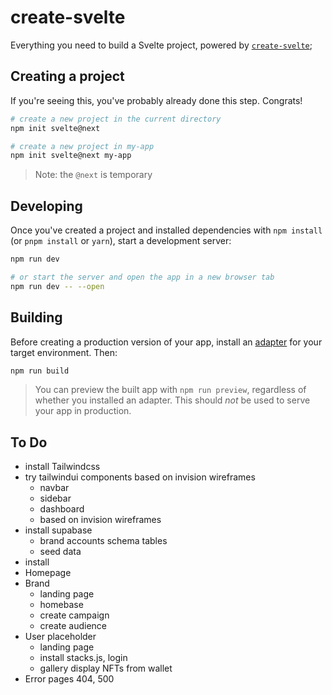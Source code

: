 # create-svelte

Everything you need to build a Svelte project, powered by [`create-svelte`](https://github.com/sveltejs/kit/tree/master/packages/create-svelte);

## Creating a project

If you're seeing this, you've probably already done this step. Congrats!

```bash
# create a new project in the current directory
npm init svelte@next

# create a new project in my-app
npm init svelte@next my-app
```

> Note: the `@next` is temporary

## Developing

Once you've created a project and installed dependencies with `npm install` (or `pnpm install` or `yarn`), start a development server:

```bash
npm run dev

# or start the server and open the app in a new browser tab
npm run dev -- --open
```

## Building

Before creating a production version of your app, install an [adapter](https://kit.svelte.dev/docs#adapters) for your target environment. Then:

```bash
npm run build
```

> You can preview the built app with `npm run preview`, regardless of whether you installed an adapter. This should _not_ be used to serve your app in production.


## To Do

- install Tailwindcss
- try tailwindui components based on invision wireframes
  - navbar
  - sidebar
  - dashboard
  - based on invision wireframes
- install supabase
  - brand accounts schema tables
  - seed data
- install
- Homepage
- Brand
  - landing page
  - homebase
  - create campaign
  - create audience
- User placeholder
  - landing page
  - install stacks.js, login
  - gallery display NFTs from wallet
- Error pages 404, 500
